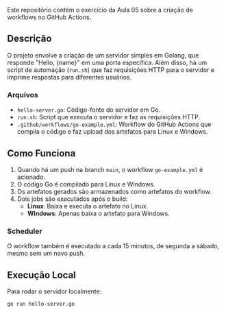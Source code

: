 Este repositório contém o exercício da Aula 05 sobre a criação de workflows no GitHub Actions.

## Descrição

O projeto envolve a criação de um servidor simples em Golang, que responde "Hello, {name}" em uma porta específica. Além disso, há um script de automação (`run.sh`) que faz requisições HTTP para o servidor e imprime respostas para diferentes usuários.

### Arquivos

- `hello-server.go`: Código-fonte do servidor em Go.
- `run.sh`: Script que executa o servidor e faz as requisições HTTP.
- `.github/workflows/go-example.yml`: Workflow do GitHub Actions que compila o código e faz upload dos artefatos para Linux e Windows.

## Como Funciona

1. Quando há um push na branch `main`, o workflow `go-example.yml` é acionado.
2. O código Go é compilado para Linux e Windows.
3. Os artefatos gerados são armazenados como artefatos do workflow.
4. Dois jobs são executados após o build:
   - **Linux**: Baixa e executa o artefato no Linux.
   - **Windows**: Apenas baixa o artefato para Windows.

### Scheduler

O workflow também é executado a cada 15 minutos, de segunda a sábado, mesmo sem um novo push.

## Execução Local

Para rodar o servidor localmente:

```bash
go run hello-server.go

